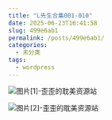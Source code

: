 ```yaml
---
title: "L先生合集001-010"
date: 2025-06-23T16:41:58
slug: 499e6ab1
permalink: /posts/499e6ab1/
categories:
  - 未分类
tags:
  - wordpress
---
```


![图片[1]-歪歪的耽美资源站](/images/wp/499e6ab1-0b2c766f.jpg)

![图片[2]-歪歪的耽美资源站](/images/wp/499e6ab1-7df3c828.jpg)

